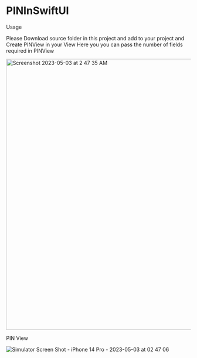 # PINInSwiftUI


Usage 

Please Download source folder in this project and add to your project and Create PINView in your View 
Here you you can pass the number of fields required in PINView

<img width="741" alt="Screenshot 2023-05-03 at 2 47 35 AM" src="https://user-images.githubusercontent.com/10974920/235790315-099e7898-078b-4a23-9d51-4e6b317c9b0f.png">


PIN View 



![Simulator Screen Shot - iPhone 14 Pro - 2023-05-03 at 02 47 06](https://user-images.githubusercontent.com/10974920/235790382-75ee21e4-fc29-4cda-b59b-0f09b293c6c4.png)
